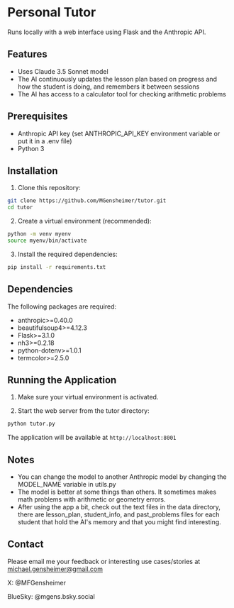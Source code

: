 # Personal Tutor

Runs locally with a web interface using Flask and the Anthropic API.

## Features

- Uses Claude 3.5 Sonnet model
- The AI continuously updates the lesson plan based on progress and how the student is doing, and remembers it between sessions
- The AI has access to a calculator tool for checking arithmetic problems

## Prerequisites

- Anthropic API key (set ANTHROPIC_API_KEY environment variable or put it in a .env file)
- Python 3

## Installation

1. Clone this repository:

```bash
git clone https://github.com/MGensheimer/tutor.git
cd tutor
```

2. Create a virtual environment (recommended):

```bash
python -m venv myenv
source myenv/bin/activate
```

3. Install the required dependencies:

```bash
pip install -r requirements.txt
```

## Dependencies

The following packages are required:
- anthropic>=0.40.0
- beautifulsoup4>=4.12.3
- Flask>=3.1.0
- nh3>=0.2.18
- python-dotenv>=1.0.1
- termcolor>=2.5.0

## Running the Application

1. Make sure your virtual environment is activated.

2. Start the web server from the tutor directory:

```bash
python tutor.py
```

The application will be available at `http://localhost:8001`

## Notes

- You can change the model to another Anthropic model by changing the MODEL_NAME variable in utils.py
- The model is better at some things than others. It sometimes makes math problems with arithmetic or geometry errors.
- After using the app a bit, check out the text files in the data directory, there are lesson_plan, student_info, and past_problems files for each student that hold the AI's memory and that you might find interesting.

## Contact

Please email me your feedback or interesting use cases/stories at michael.gensheimer@gmail.com

X: @MFGensheimer

BlueSky: @mgens.bsky.social